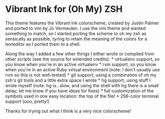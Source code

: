 # Vibrant Ink for (Oh My) ZSH

This theme features the Vibrant Ink colorscheme, created by Justin Palmer and ported to vim by Jo Vermeulen.  I use the vim theme and wanted something to match, so I started porting the scheme to oh my zsh as sensically as possible, tyring to retain the meaning of the colors for a texteditor as I ported them to a shell.

Along the way I added a few other things I either wrote or compiled from other scripts (see the source for extended credits):
    * virtualenv support, so you know when you're in an active virtualenv
    * rvm support, so you know when you're in an active Ruby virtual environment (note: I don't usually use rvm so this is not well-tested)
    * git support, using a combination of oh my zsh's git tools and a little extra space I wrote
    * hg support, using stuff I wrote myself (note: hg is...slow, and using the shell with hg there is a small delay; let me know if you have ideas for fixes)
    * full customization of the symbols used in one easy location: the top of the file!
    * 256-color terminal support (ooo, pretty!)

Thanks for trying out what I think is a very nice colorscheme!

